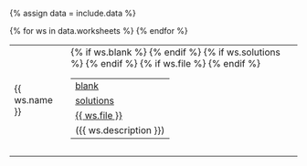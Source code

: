 {% assign data = include.data %}
<table class="asst-table">
{% for ws in data.worksheets %}
<tr>
	<td>{{ ws.name }}</td>
	<td>
		<table class="inner">
			{% if ws.blank %}
		  <tr>
			    <td><a href="{{ data.home }}/{{ ws.blank }}">blank</a></td>
			</tr>
			{% endif %}
			{% if ws.solutions %}
			<tr>
			    <td><a href="{{ data.home }}/{{ ws.solutions }}">solutions</a></td>
			</tr>
			{% endif %}
			{% if ws.file %}
			<tr>
			    <td><a href="{{ data.home }}/{{ ws.file }}">{{ ws.file }}</a></td>
			</tr>
			<tr>
			    <td>({{ ws.description }})</td>
			</tr>
			{% endif %}
		</table>
		<div style="padding-bottom: 10px"></div>
	</td>
</tr>
{% endfor %}
</table>
